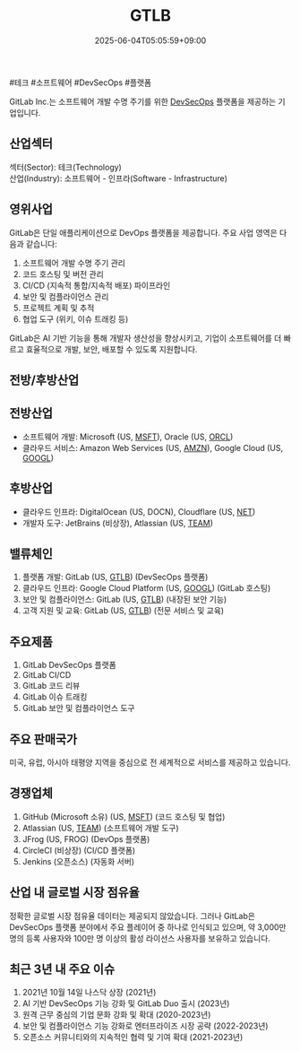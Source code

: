 ﻿---
title: "GTLB"
date: 2025-06-04T05:05:59+09:00
lastmod: 2025-06-04T05:05:59+09:00
type: docs
sidebar:
  open: true
weight: 392
---
<div style="display:none">
  <meta property="article:published_time" content="2025-06-03T20:05:59Z" />
  <meta property="article:modified_time" content="2025-06-03T20:05:59Z" />
</div>
#테크 #소프트웨어 #DevSecOps #플랫폼

GitLab Inc.는 소프트웨어 개발 수명 주기를 위한 [DevSecOps](/industry-study/devsecops/) 플랫폼을 제공하는 기업입니다.

## 산업섹터

섹터(Sector): 테크(Technology)  
산업(Industry): 소프트웨어 - 인프라(Software - Infrastructure)

## 영위사업

GitLab은 단일 애플리케이션으로 DevOps 플랫폼을 제공합니다. 주요 사업 영역은 다음과 같습니다:

1. 소프트웨어 개발 수명 주기 관리
2. 코드 호스팅 및 버전 관리
3. CI/CD (지속적 통합/지속적 배포) 파이프라인
4. 보안 및 컴플라이언스 관리
5. 프로젝트 계획 및 추적
6. 협업 도구 (위키, 이슈 트래킹 등)

GitLab은 AI 기반 기능을 통해 개발자 생산성을 향상시키고, 기업이 소프트웨어를 더 빠르고 효율적으로 개발, 보안, 배포할 수 있도록 지원합니다.

## 전방/후방산업

## 전방산업

- 소프트웨어 개발: Microsoft (US, [MSFT](/company-analysis/msft/)), Oracle (US, [ORCL](/company-analysis/orcl/))
- 클라우드 서비스: Amazon Web Services (US, [AMZN](/company-analysis/amzn/)), Google Cloud (US, [GOOGL](/company-analysis/googl/))

## 후방산업

- 클라우드 인프라: DigitalOcean (US, DOCN), Cloudflare (US, [NET](/company-analysis/net/))
- 개발자 도구: JetBrains (비상장), Atlassian (US, [TEAM](/company-analysis/team/))

## 밸류체인

1. 플랫폼 개발: GitLab (US, [GTLB](/company-analysis/gtlb/)) (DevSecOps 플랫폼)
2. 클라우드 인프라: Google Cloud Platform (US, [GOOGL](/company-analysis/googl/)) (GitLab 호스팅)
3. 보안 및 컴플라이언스: GitLab (US, [GTLB](/company-analysis/gtlb/)) (내장된 보안 기능)
4. 고객 지원 및 교육: GitLab (US, [GTLB](/company-analysis/gtlb/)) (전문 서비스 및 교육)

## 주요제품

1. GitLab DevSecOps 플랫폼
2. GitLab CI/CD
3. GitLab 코드 리뷰
4. GitLab 이슈 트래킹
5. GitLab 보안 및 컴플라이언스 도구

## 주요 판매국가

미국, 유럽, 아시아 태평양 지역을 중심으로 전 세계적으로 서비스를 제공하고 있습니다.

## 경쟁업체

1. GitHub (Microsoft 소유) (US, [MSFT](/company-analysis/msft/)) (코드 호스팅 및 협업)
2. Atlassian (US, [TEAM](/company-analysis/team/)) (소프트웨어 개발 도구)
3. JFrog (US, FROG) (DevOps 플랫폼)
4. CircleCI (비상장) (CI/CD 플랫폼)
5. Jenkins (오픈소스) (자동화 서버)

## 산업 내 글로벌 시장 점유율

정확한 글로벌 시장 점유율 데이터는 제공되지 않았습니다. 그러나 GitLab은 DevSecOps 플랫폼 분야에서 주요 플레이어 중 하나로 인식되고 있으며, 약 3,000만 명의 등록 사용자와 100만 명 이상의 활성 라이선스 사용자를 보유하고 있습니다.

## 최근 3년 내 주요 이슈

1. 2021년 10월 14일 나스닥 상장 (2021년)
2. AI 기반 DevSecOps 기능 강화 및 GitLab Duo 출시 (2023년)
3. 원격 근무 중심의 기업 문화 강화 및 확대 (2020-2023년)
4. 보안 및 컴플라이언스 기능 강화로 엔터프라이즈 시장 공략 (2022-2023년)
5. 오픈소스 커뮤니티와의 지속적인 협력 및 기여 확대 (2021-2023년)
